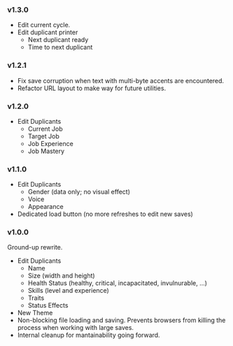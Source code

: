 
### v1.3.0
- Edit current cycle.
- Edit duplicant printer
    - Next duplicant ready
    - Time to next duplicant

### v1.2.1
- Fix save corruption when text with multi-byte accents are encountered.
- Refactor URL layout to make way for future utilities.

### v1.2.0

- Edit Duplicants
    - Current Job
    - Target Job
    - Job Experience
    - Job Mastery

### v1.1.0

- Edit Duplicants
    - Gender (data only; no visual effect)
    - Voice
    - Appearance
- Dedicated load button (no more refreshes to edit new saves)

### v1.0.0

Ground-up rewrite.

- Edit Duplicants
    - Name
    - Size (width and height)
    - Health Status (healthy, critical, incapacitated, invulnurable, ...)
    - Skills (level and experience)
    - Traits
    - Status Effects
- New Theme
- Non-blocking file loading and saving.  Prevents browsers from killing the process when working with large saves.
- Internal cleanup for mantainability going forward.
